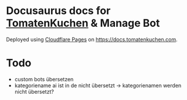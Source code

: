 # Docusaurus docs for [TomatenKuchen](https://tomatenkuchen.com) & Manage Bot

Deployed using [Cloudflare Pages](https://pages.cloudflare.com) on https://docs.tomatenkuchen.com.

# Todo
- custom bots übersetzen
- kategoriename ai ist in de nicht übersetzt -> kategorienamen werden nicht übersetzt?
